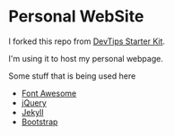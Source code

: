 Personal WebSite
===================

I forked this repo from [DevTips Starter Kit](https://github.com/DevTips/DevTips-Starter-Kit).

I'm using it to host my personal webpage.

Some stuff that is being used here

- [Font Awesome](https://fontawesome.com/)
- [jQuery](http://jquery.com/)
- [Jekyll](https://jekyllrb.com/)
- [Bootstrap](https://getbootstrap.com/)